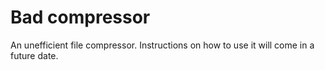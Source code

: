 # Bad compressor
An unefficient file compressor. Instructions on how to use it will come in a future date.